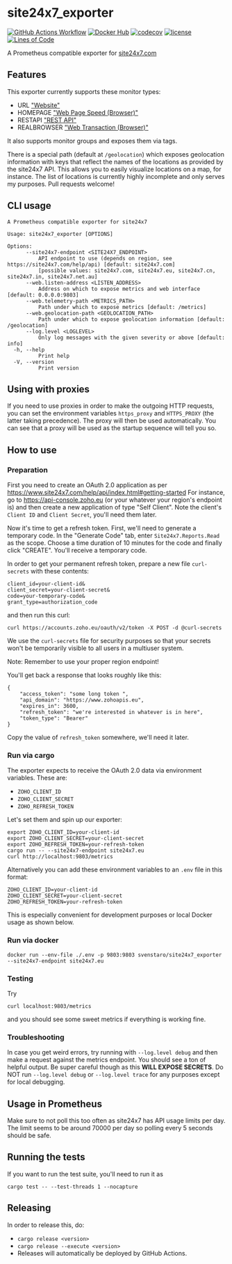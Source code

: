 # site24x7_exporter

[![GitHub Actions Workflow](https://github.com/svenstaro/site24x7_exporter/actions/workflows/ci.yml/badge.svg)](https://github.com/svenstaro/site24x7_exporter/actions)
[![Docker Hub](https://img.shields.io/docker/pulls/svenstaro/site24x7_exporter)](https://cloud.docker.com/repository/docker/svenstaro/site24x7_exporter/)
[![codecov](https://codecov.io/gh/svenstaro/site24x7_exporter/branch/master/graph/badge.svg)](https://codecov.io/gh/svenstaro/site24x7_exporter)
[![license](http://img.shields.io/badge/license-MIT-blue.svg)](https://github.com/svenstaro/site24x7_exporter/blob/master/LICENSE)
[![Lines of Code](https://tokei.rs/b1/github/svenstaro/site24x7_exporter)](https://github.com/svenstaro/site24x7_exporter)

A Prometheus compatible exporter for [site24x7.com](https://www.site24x7.com/)

## Features

This exporter currently supports these monitor types:

- URL ["Website"](https://www.site24x7.com/help/admin/adding-a-monitor/website-monitoring.html)
- HOMEPAGE ["Web Page Speed (Browser)"](https://www.site24x7.com/help/admin/adding-a-monitor/web-page-analyzer.html)
- RESTAPI ["REST API"](https://www.site24x7.com/help/admin/adding-a-monitor/rest-api-monitor.html)
- REALBROWSER ["Web Transaction (Browser)"](https://www.site24x7.com/help/admin/adding-a-monitor/webapplication-monitoring-realbrowser.html)

It also supports monitor groups and exposes them via tags.

There is a special path (default at `/geolocation`) which exposes geolocation information
with keys that reflect the names of the locations as provided by the site24x7 API.
This allows you to easily visualize locations on a map, for instance.
The list of locations is currently highly incomplete and only serves my purposes.
Pull requests welcome!

## CLI usage

```
A Prometheus compatible exporter for site24x7

Usage: site24x7_exporter [OPTIONS]

Options:
      --site24x7-endpoint <SITE24X7_ENDPOINT>
          API endpoint to use (depends on region, see https://site24x7.com/help/api) [default: site24x7.com]
          [possible values: site24x7.com, site24x7.eu, site24x7.cn, site24x7.in, site24x7.net.au]
      --web.listen-address <LISTEN_ADDRESS>
          Address on which to expose metrics and web interface [default: 0.0.0.0:9803]
      --web.telemetry-path <METRICS_PATH>
          Path under which to expose metrics [default: /metrics]
      --web.geolocation-path <GEOLOCATION_PATH>
          Path under which to expose geolocation information [default: /geolocation]
      --log.level <LOGLEVEL>
          Only log messages with the given severity or above [default: info]
  -h, --help
          Print help
  -V, --version
          Print version
```

## Using with proxies

If you need to use proxies in order to make the outgoing HTTP requests, you can set the environment variables
`https_proxy` and `HTTPS_PROXY` (the latter taking precedence). The proxy will then be used automatically.
You can see that a proxy will be used as the startup sequence will tell you so.

## How to use

### Preparation

First you need to create an OAuth 2.0 application as per https://www.site24x7.com/help/api/index.html#getting-started
For instance, go to https://api-console.zoho.eu (or your whatever your region's endpoint is) and then create a new
application of type "Self Client". Note the client's `Client ID` and `Client Secret`, you'll need them later.

Now it's time to get a refresh token. First, we'll need to generate a temporary code. In the "Generate Code" tab,
enter `Site24x7.Reports.Read` as the scope.
Choose a time duration of 10 minutes for the code and finally click "CREATE". You'll receive a temporary code.

In order to get your permanent refresh token, prepare a new file `curl-secrets` with these contents:

    client_id=your-client-id&
    client_secret=your-client-secret&
    code=your-temporary-code&
    grant_type=authorization_code

and then run this curl:

    curl https://accounts.zoho.eu/oauth/v2/token -X POST -d @curl-secrets

We use the `curl-secrets` file for security purposes so that your secrets won't be temporarily visible to all users
in a multiuser system.

Note: Remember to use your proper region endpoint!

You'll get back a response that looks roughly like this:

```
{
    "access_token": "some long token ",
    "api_domain": "https://www.zohoapis.eu",
    "expires_in": 3600,
    "refresh_token": "we're interested in whatever is in here",
    "token_type": "Bearer"
}
```

Copy the value of `refresh_token` somewhere, we'll need it later.

### Run via cargo

The exporter expects to receive the OAuth 2.0 data via environment variables.
These are:

- `ZOHO_CLIENT_ID`
- `ZOHO_CLIENT_SECRET`
- `ZOHO_REFRESH_TOKEN`

Let's set them and spin up our exporter:

    export ZOHO_CLIENT_ID=your-client-id
    export ZOHO_CLIENT_SECRET=your-client-secret
    export ZOHO_REFRESH_TOKEN=your-refresh-token
    cargo run -- --site24x7-endpoint site24x7.eu
    curl http://localhost:9803/metrics

Alternatively you can add these environment variables to an `.env` file in this format:

    ZOHO_CLIENT_ID=your-client-id
    ZOHO_CLIENT_SECRET=your-client-secret
    ZOHO_REFRESH_TOKEN=your-refresh-token

This is especially convenient for development purposes or local Docker usage as shown below.

### Run via docker

    docker run --env-file ./.env -p 9803:9803 svenstaro/site24x7_exporter --site24x7-endpoint site24x7.eu

### Testing

Try

    curl localhost:9803/metrics

and you should see some sweet metrics if everything is working fine.

### Troubleshooting

In case you get weird errors, try running with `--log.level debug` and then make a request
against the metrics endpoint. You should see a ton of helpful output. Be super careful though
as this **WILL EXPOSE SECRETS**. Do NOT run `--log.level debug` or `--log.level trace` for any
purposes except for local debugging.

## Usage in Prometheus

Make sure to not poll this too often as site24x7 has API usage limits per day.
The limit seems to be around 70000 per day so polling every 5 seconds should be safe.

## Running the tests

If you want to run the test suite, you'll need to run it as

    cargo test -- --test-threads 1 --nocapture

## Releasing

In order to release this, do:

- `cargo release <version>`
- `cargo release --execute <version>`
- Releases will automatically be deployed by GitHub Actions.
